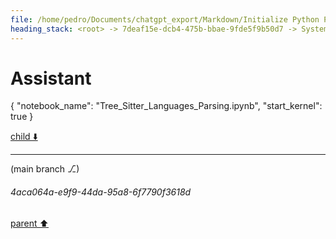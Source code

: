 ```yaml
---
file: /home/pedro/Documents/chatgpt_export/Markdown/Initialize Python Parser & Language.md
heading_stack: <root> -> 7deaf15e-dcb4-475b-bbae-9fde5f9b50d7 -> System -> 5a6cae08-3bad-4a1b-92fc-266c59c03560 -> System -> aaa2ddfa-521c-405d-b9e3-227ffc2bcaac -> User -> 6d8915d9-494c-4acc-8597-98c9519f6c8f -> Assistant
---
```

# Assistant

{
  "notebook_name": "Tree_Sitter_Languages_Parsing.ipynb",
  "start_kernel": true
}

[child ⬇️](#4aca064a-e9f9-44da-95a8-6f7790f3618d)

---

(main branch ⎇)
###### 4aca064a-e9f9-44da-95a8-6f7790f3618d
[parent ⬆️](#6d8915d9-494c-4acc-8597-98c9519f6c8f)
